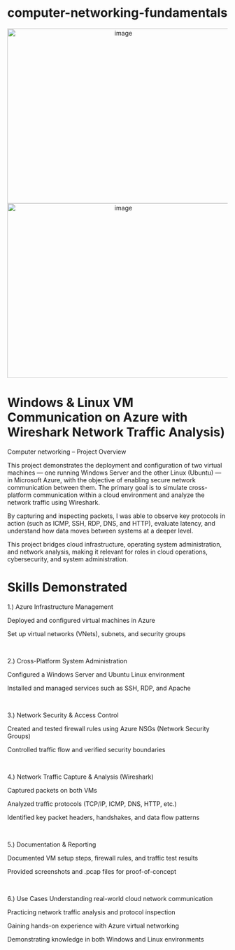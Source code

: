 # computer-networking-fundamentals

<p align="center">

<img width="515" height="400" alt="image" src="https://github.com/user-attachments/assets/16d4a0b1-0d27-4149-8e40-ca57f769a3bf" />

<img width="515" height="400" alt="image" src="https://github.com/user-attachments/assets/09971a7b-dd02-43ed-82c0-c5a9f91e767f" />

</p>

<h1>Windows & Linux VM Communication on Azure with 
Wireshark Network Traffic Analysis)</h1>

Computer networking – Project Overview

This project demonstrates the deployment and configuration of two virtual machines — one running Windows Server and the other Linux (Ubuntu) — in Microsoft Azure, with the objective of enabling secure network communication between them. The primary goal is to simulate cross-platform communication within a cloud environment and analyze the network traffic using Wireshark.

By capturing and inspecting packets, I was able to observe key protocols in action (such as ICMP, SSH, RDP, DNS, and HTTP), evaluate latency, and understand how data moves between systems at a deeper level.

This project bridges cloud infrastructure, operating system administration, and network analysis, making it relevant for roles in cloud operations, cybersecurity, and system administration.


<h1>Skills Demonstrated</h1>

<p>

<bold>1.) Azure Infrastructure Management</bold>

Deployed and configured virtual machines in Azure

Set up virtual networks (VNets), subnets, and security groups

</p>

<br>

<p>
<bold>2.) Cross-Platform System Administration</bold>

Configured a Windows Server and Ubuntu Linux environment

Installed and managed services such as SSH, RDP, and Apache
</p>

<br>


<p>
<bold>3.) Network Security & Access Control</bold>

Created and tested firewall rules using Azure NSGs (Network Security Groups)

Controlled traffic flow and verified security boundaries
</p>

<br>

<p>
<bold>4.) Network Traffic Capture & Analysis (Wireshark)</bold>

Captured packets on both VMs

Analyzed traffic protocols (TCP/IP, ICMP, DNS, HTTP, etc.)

Identified key packet headers, handshakes, and data flow patterns

</p>

<br>

<p>
<bold>5.) Documentation & Reporting</bold>

Documented VM setup steps, firewall rules, and traffic test results

Provided screenshots and .pcap files for proof-of-concept

<br>

<p>

<bold>6.) Use Cases</bold>
Understanding real-world cloud network communication

Practicing network traffic analysis and protocol inspection

Gaining hands-on experience with Azure virtual networking

Demonstrating knowledge in both Windows and Linux environments

</p>










<br />
